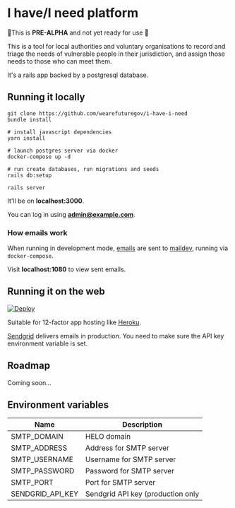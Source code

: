 # I have/I need platform

🚨This is **PRE-ALPHA** and not yet ready for use 🚨

This is a tool for local authorities and voluntary organisations to record and triage the needs of vulnerable people in their jurisdiction, and assign those needs to those who can meet them.

It's a rails app backed by a postgresql database.

## Running it locally

```
git clone https://github.com/wearefuturegov/i-have-i-need
bundle install

# install javascript dependencies
yarn install

# launch postgres server via docker
docker-compose up -d

# run create databases, run migrations and seeds
rails db:setup

rails server
```

It'll be on **localhost:3000**.

You can log in using **admin@example.com**.
    
### How emails work
When running in development mode, [emails](https://guides.rubyonrails.org/action_mailer_basics.html) are sent to [maildev](https://www.npmjs.com/package/maildev), running via `docker-compose`.

Visit **localhost:1080** to view sent emails.

## Running it on the web

[![Deploy](https://www.herokucdn.com/deploy/button.svg)](
https://heroku.com/deploy)

Suitable for 12-factor app hosting like [Heroku](http://heroku.com).

[Sendgrid](https://sendgrid.com/) delivers emails in production. You need to make sure the API key environment variable is set.

## Roadmap

Coming soon...

## Environment variables

| Name          | Description              |
|---------------|--------------------------|
| SMTP_DOMAIN   | HELO domain              |
| SMTP_ADDRESS  | Address for SMTP server  |
| SMTP_USERNAME | Username for SMTP server |
| SMTP_PASSWORD | Password for SMTP server |
| SMTP_PORT     | Port for SMTP server     |
|SENDGRID_API_KEY| Sendgrid API key (production only |
